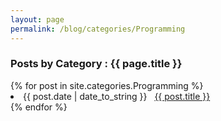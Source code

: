 ```yaml
---
layout: page
permalink: /blog/categories/Programming
---
```


<h3> Posts by Category : {{ page.title }} </h3>

<div class="card">
{% for post in site.categories.Programming %}
 <li class="category-posts"><span>{{ post.date | date_to_string }}</span> &nbsp; <a href="{{ post.url }}">{{ post.title }}</a></li>
{% endfor %}
</div>
